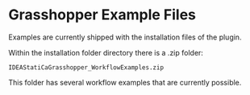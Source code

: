 # Grasshopper Example Files

Examples are currently shipped with the installation files of the plugin. 

Within the installation folder directory there is a .zip folder:

`IDEAStatiCaGrasshopper_WorkflowExamples.zip`  

This folder has several workflow examples that are currently possible.